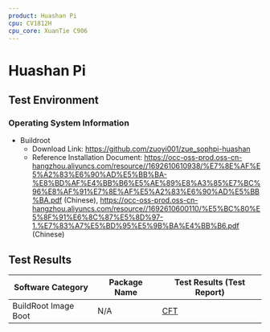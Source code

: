 ```yaml
---
product: Huashan Pi
cpu: CV1812H
cpu_core: XuanTie C906
---
```


# Huashan Pi

## Test Environment

### Operating System Information

- Buildroot
    - Download Link: https://github.com/zuoyi001/zue_sophpi-huashan
    - Reference Installation Document: https://occ-oss-prod.oss-cn-hangzhou.aliyuncs.com/resource//1692610610938/%E7%8E%AF%E5%A2%83%E6%90%AD%E5%BB%BA-%E8%BD%AF%E4%BB%B6%E5%AE%89%E8%A3%85%E7%BC%96%E8%AF%91%E7%8E%AF%E5%A2%83%E6%90%AD%E5%BB%BA.pdf (Chinese), https://occ-oss-prod.oss-cn-hangzhou.aliyuncs.com/resource//1692610600110/%E5%BC%80%E5%8F%91%E6%8C%87%E5%8D%97-1.%E7%83%A7%E5%BD%95%E5%9B%BA%E4%BB%B6.pdf (Chinese)

## Test Results

| Software Category    | Package Name | Test Results (Test Report) |
|----------------------|--------------|----------------------------|
| BuildRoot Image Boot | N/A          | [CFT][BuildRoot]           |

[BuildRoot]: ./BuildRoot/README.md
